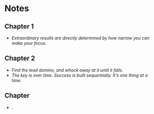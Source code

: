 # Notes

## Chapter 1
- *Extraordinary results are directly determined by how narrow you can make your focus.*

## Chapter 2
- *Find the lead domino, and whack away at it until it falls.*
- *The key is over time. Success is built sequentially. It's one thing at a time.*

## Chapter 
- *.*
